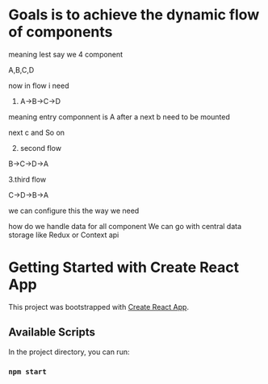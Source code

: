 
# Goals is to achieve the dynamic flow of components

meaning lest say we 4 component

A,B,C,D

now in flow i need 

1. A->B->C->D

meaning entry componnent is A after a next b need to be mounted

next c and So on




2. second flow 

 B->C->D->A
 
 
 
3.third flow 

C->D->B->A


we can configure this the way we need


how do we handle data for all component
We can go  with central data storage like Redux or Context api



# Getting Started with Create React App

This project was bootstrapped with [Create React App](https://github.com/facebook/create-react-app).

## Available Scripts

In the project directory, you can run:

### `npm start`


